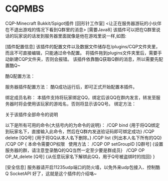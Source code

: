 # CQPMBS
CQP-Minecraft Bukkit/Spigot插件
[回形针工作室]
<让正在服务器游玩的小伙伴在不退出游戏的情况下看到Q群里的消息>
[需要Java8]
该插件可以把在Q群里说话的玩家说的话发到服务器里面就像是他在游戏里说一样,如图:

[插件配置信息]
该插件的配置文件以及数据文件储存在/plugins/CQP文件夹里，而且不可直接编辑，只能通过命令配置。
将插件拖到plugins文件夹里后，需要手动新建CQP文件夹，否则会报错。
该插件依靠酷Q获取Q群的消息，所以需要先配置酷Q~

酷Q配置方法：


服务器插件配置方法：
酷Q成功运行后，即可正式开始配置本插件。


绑定成员名称：
本插件支持将玩家绑定QQ，绑定后该QQ在群内发言，转发至服务器时将会使用该玩家的游戏名，否则将显示该QQ号。
绑定方法：


关于该插件全部命令的说明

以下是所有可用的命令{大括号内的为命令的说明}：
/CQP bind {用于将QQ绑定到玩家名下，直接输入此命令，然后在Q群内发送验证码即可绑定成功}
/CQP delete [QQ号] {用于将QQ从本人名下删除。}
/CQP list {列出本人名下所有的QQ}
/CQP OP 
{
本命令需要OP权限
  使用方法：
/CQP OP setGroupID [Q群号] {设置服务器的群，请注意登录酷Q的QQ当然一定至少要是群成员}
  /CQP OP OP_M_delete [Q号] {从任意玩家名下解绑此QQ，用于Q号被盗绑时的找回}
}


[安全信息]
服务器请开启11235udp端口的防火墙，以免外来udp包接入、控制酷Q SocketAPI
好了，这就是这个插件的介绍咯~
